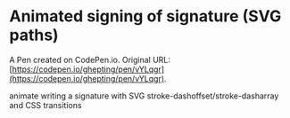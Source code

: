 # Animated signing of signature (SVG paths)

A Pen created on CodePen.io. Original URL: [https://codepen.io/ghepting/pen/vYLqgr](https://codepen.io/ghepting/pen/vYLqgr).

animate writing a signature with SVG stroke-dashoffset/stroke-dasharray and CSS transitions